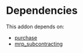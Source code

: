 # Dependencies

This addon depends on:

- [purchase](https://github.com/bringout/oca-ocb-core)
- [mrp_subcontracting](https://github.com/bringout/oca-ocb-mrp)
